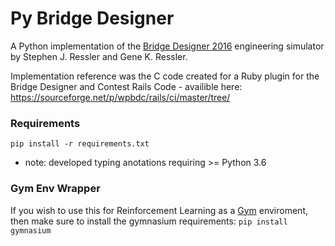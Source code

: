 # Py Bridge Designer
A Python implementation of the [Bridge Designer 2016](https://bridgedesigner.org/) engineering simulator by Stephen J. Ressler and Gene K. Ressler.

Implementation reference was the C code created for a Ruby plugin for the Bridge Designer and Contest Rails Code - availible here: https://sourceforge.net/p/wpbdc/rails/ci/master/tree/

### Requirements
`pip install -r requirements.txt`
* note: developed typing anotations requiring >= Python 3.6

### Gym Env Wrapper
If you wish to use this for Reinforcement Learning as a [Gym](https://gymnasium.farama.org/) enviroment, then make sure to install the gymnasium requirements:
`pip install gymnasium`